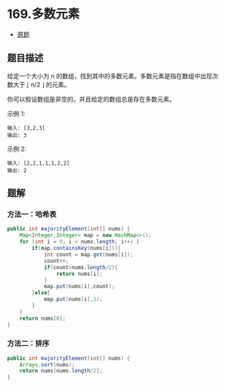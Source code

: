 # 169.多数元素

* [原题](https://leetcode-cn.com/problems/majority-element/)

## 题目描述

给定一个大小为 n 的数组，找到其中的多数元素。多数元素是指在数组中出现次数大于 ⌊ n/2 ⌋ 的元素。

你可以假设数组是非空的，并且给定的数组总是存在多数元素。

示例 1:

```text
输入: [3,2,3]
输出: 3
```

示例 2:

```text
输入: [2,2,1,1,1,2,2]
输出: 2
```

## 题解

### 方法一：哈希表

```java
public int majorityElement(int[] nums) {
    Map<Integer,Integer> map = new HashMap<>();
    for (int i = 0; i < nums.length; i++) {
        if(map.containsKey(nums[i])){
            int count = map.get(nums[i]);
            count++;
            if(count>nums.length/2){
                return nums[i];
            }
            map.put(nums[i],count);
        }else{
            map.put(nums[i],1);
        }
    }
    return nums[0];
}
```

### 方法二：排序

```java
public int majorityElement(int[] nums) {
    Arrays.sort(nums);
    return nums[nums.length/2];
}
```

